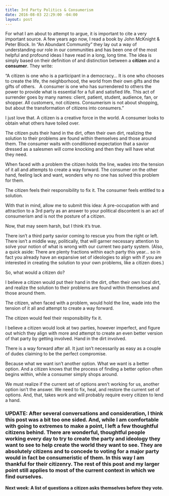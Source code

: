```yaml
---
title: 3rd Party Politics & Consumerism
date: 2016-08-03 22:29:00 -04:00
layout: post
---
```


For what I am about to attempt to argue, it is important to cite a very important source. A few years ago now, I read a book by John McKnight & Peter Block. In “An Abundant Community” they lay out a way of understanding our role in our communities and has been one of the most helpful and profound ideas I have read in a long, long time. The idea is simply based on their definition of and distinction between a **citizen** and a **consumer**. They write:

“A citizen is one who is a participant in a democracy… It is one who chooses to create the life, the neighborhood, the world from their own gifts and the gifts of others.
 
A consumer is one who has surrendered to others the power to provide what is essential for a full and satisfied life. This act of surrender goes by many names: client, patient, student, audience, fan, or shopper. All customers, not citizens. Consumerism is not about shopping, but about the transformation of citizens into consumers.”

I just love that. A citizen is a creative force in the world. A consumer looks to obtain what others have toiled over. 

The citizen puts their hand in the dirt, often their own dirt, realizing the solution to their problems are found within themselves and those around them. The consumer waits with conditioned expectation that a savior dressed as a salesmen will come knocking and then they will have what they need. 

When faced with a problem the citizen holds the line, wades into the tension of it all and attempts to create a way forward. The consumer on the other hand, feeling lack and want, wonders why no one has solved this problem for them. 

The citizen feels their responsibility to fix it. The consumer feels entitled to a solution.

With that in mind, allow me to submit this idea: A pre-occupation with and attraction to a 3rd party as an answer to your political discontent is an act of consumerism and is not the posture of a citizen. 

Now, that may seem harsh, but I think it’s true. 

There isn’t a third party savior coming to rescue you from the right or left. There isn’t a middle way, politically, that will garner necessary attention to solve your notion of what is wrong with our current two party system. (Also, a quick aside: There are plenty fractions within each party this year… so in fact you already have an expansive set of ideologies to align with if you are interested in creating the solution to your own problems, like a citizen does.)

So, what would a citizen do?

I believe a citizen would put their hand in the dirt, often their own local dirt, and realize the solution to their problems are found within themselves and those around them. 

The citizen, when faced with a problem, would hold the line, wade into the tension of it all and attempt to create a way forward. 

The citizen would feel their responsibility fix it. 

I believe a citizen would look at two parties, however imperfect, and figure out which they align with more and attempt to create an even better version of that party by getting involved. Hand in the dirt involved. 

There is a way forward after all. It just isn’t necessarily as easy as a couple of dudes claiming to be the perfect compromise. 

Because what we want isn’t another option. What we want is a better option. And a citizen knows that the process of finding a better option often begins within, while a consumer simply shops around. 

We must realize if the current set of options aren’t working for us, another option isn’t the answer. We need to fix, heal, and restore the current set of options. And, that, takes work and will probably require every citizen to lend a hand.

### UPDATE: After several conversations and consideration, I think this post was a bit too one sided. And, while I am comfortable with going to extremes to make a point, I left a few thoughtful citizens behind. There are wonderful, thoughtful people working every day to try to create the party and ideology they want to see to help create the world they want to see. They are absolutely citizens and to concede to voting for a major party would in fact be consumeristic of them. In this way I am thankful for their citizenry. The rest of this post and my larger point still applies to most of the current context in which we find ourselves.

**Next week: A list of questions a citizen asks themselves before they vote.** 
